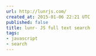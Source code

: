 ```yaml
---
url: http://lunrjs.com/
created_at: 2015-01-06 22:21 UTC
published: false
title: lunr- JS full text search
tags:
- javascript
- search
---
```



